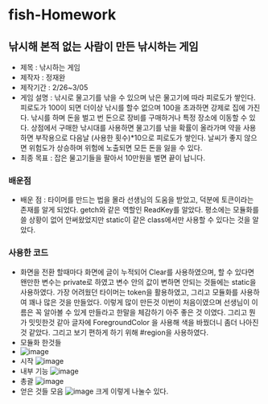 # fish-Homework

## 낚시해 본적 없는 사람이 만든 낚시하는 게임

- 제목      : 낚시하는 게임
- 제작자 : 정재완
- 제작기간  : 2/26~3/05
- 게임 설명 : 낚시로 물고기를 낚을 수 있으며 낚은 물고기에 따라 피로도가 쌓인다. 피로도가 100이 되면 더이상 낚시를 할수 없으며 100을 초과하면 강제로 집에 가진다.
낚시를 하며 돈을 벌고 번 돈으로 장비를 구매하거나 특정 장소에 이동할 수 있다.
상점에서 구매한 낚시대를 사용하면 물고기를 낚을 확률이 올라가며 약을 사용하면 부작용으로 다음날 (사용한 횟수)*10으로 피로도가 쌓인다.
날씨가 좋지 않으면 위험도가 상승하며 위험에 노출되면 모든 돈을 잃을 수 있다.
- 최종 목표 : 잡은 물고기들을 팔아서 10만원을 벌면 끝이 납니다.
### 배운점
- 배운 점 : 타이머를 만드는 법을 몰라 선생님의 도움을 받았고, 덕분에 토큰이라는 존재를 알게 되었다.
getch와 같은 역할인 ReadKey를 알았다. 평소에는 모듈화를 쓸 상황이 없어 안써왔었지만 static이 같은 class에서만 사용할 수 있다는 것을 알았다.
### 사용한 코드
- 화면을 전환 할때마다 화면에 글이 누적되어 Clear를 사용하였으며, 할 수 있다면 왠만한 변수는 private로 하였고 변수 안의 값이 변하면 안되는 것들에는  static을 사용하였다. 가장 어려웠던 타이머는 token을 활용하였고, 그리고 모듈화를 사용하여 꽤나 많은 것을 만들었다. 이렇게 많이 만든것 이번이 처음이였으며 선생님이 이름은 꼭 알아볼 수 있게 만들라고 한말을 체감하기 아주 좋은 것 이였다. 그리고 뭔가 밋밋한것 같아 글자에 ForegroundColor 을 사용해 색을 바꿨더니 좀더 나아진 것 같았다. 그리고 보기 편하게 하기 위해 #region을 사용하였다.
- 모듈화 한것들
- ![image](https://user-images.githubusercontent.com/110615719/222947803-bafdb8b4-5780-4784-9d7d-c39a007458cd.png)
- 시작
![image](https://user-images.githubusercontent.com/110615719/222946799-cb21bebf-3311-4972-88b5-ffdfe6dd80ad.png)
- 내부 기능
![image](https://user-images.githubusercontent.com/110615719/222946818-e0864c0f-9274-4c04-a087-f9258569d9f6.png)
- 총괄
![image](https://user-images.githubusercontent.com/110615719/222946831-a20a9717-b010-46e3-8df7-06d717ebd814.png)
- 얻은 것들 모음
![image](https://user-images.githubusercontent.com/110615719/222946775-0b8f0f4f-ae9f-4687-901d-77198d11f249.png)
크게 이렇게 나눌수 있다.
